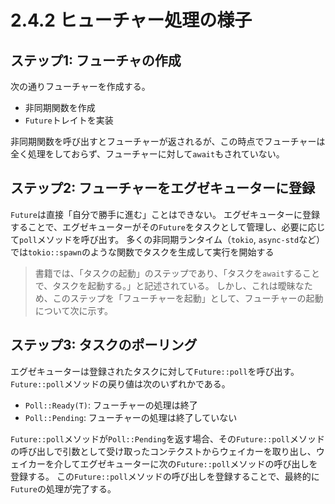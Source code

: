 # 2.4.2 ヒューチャー処理の様子

## ステップ1: フューチャの作成

次の通りフューチャーを作成する。

- 非同期関数を作成
- `Future`トレイトを実装

非同期関数を呼び出すとフューチャーが返されるが、この時点でフューチャーは全く処理をしておらず、フューチャーに対して`await`もされていない。

## ステップ2: フューチャーをエグゼキューターに登録

`Future`は直接「自分で勝手に進む」ことはできない。
エグゼキューターに登録することで、エグゼキューターがその`Future`をタスクとして管理し、必要に応じて`poll`メソッドを呼び出す。
多くの非同期ランタイム（`tokio`, `async-std`など）では`tokio::spawn`のような関数でタスクを生成して実行を開始する

> 書籍では、「タスクの起動」のステップであり、「タスクを`await`することで、タスクを起動する。」と記述されている。
> しかし、これは曖昧なため、このステップを「フューチャーを起動」として、フューチャーの起動について次に示す。

## ステップ3: タスクのポーリング

エグゼキューターは登録されたタスクに対して`Future::poll`を呼び出す。
`Future::poll`メソッドの戻り値は次のいずれかである。

- `Poll::Ready(T)`: フューチャーの処理は終了
- `Poll::Pending`: フューチャーの処理は終了していない

`Future::poll`メソッドが`Poll::Pending`を返す場合、その`Future::poll`メソッドの呼び出しで引数として受け取ったコンテクストからウェイカーを取り出し、ウェイカーを介してエグゼキューターに次の`Future::poll`メソッドの呼び出しを登録する。
この`Future::poll`メソッドの呼び出しを登録することで、最終的に`Future`の処理が完了する。
